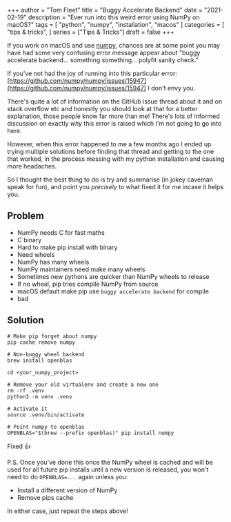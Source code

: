 +++
author = "Tom Fleet"
title = "Buggy Accelerate Backend"
date = "2021-02-19"
description = "Ever run into this weird error using NumPy on macOS?"
tags = [
    "python",
    "numpy",
    "installation",
    "macos"
]
categories = [
    "tips & tricks",
]
series = ["Tips & Tricks"]
draft = false
+++

If you work on macOS and use [numpy], chances are at some point you may have had some very confusing error message appear about "buggy accelerate backend... something something... polyfit sanity check."

If you've not had the joy of running into this particular error: [https://github.com/numpy/numpy/issues/15947](https://github.com/numpy/numpy/issues/15947) I don't envy you.

There's quite a lot of information on the GitHub issue thread about it and on stack overflow etc and honestly you should look at that for a better explanation, those people know far more than me! There's lots of informed discussion on exactly *why* this error is raised which I'm not going to go into here.

However, when this error happened to me a few months ago I ended up trying multiple solutions before finding that thread and getting to the one that worked, in the process messing with my python installation and causing more headaches. 

So I thought the best thing to do is try and summarise (in jokey caveman speak for fun), and point you *precisely* to what fixed it for me incase it helps you.

## Problem

* NumPy needs C for fast maths
* C binary
* Hard to make pip install with binary
* Need wheels
* NumPy has many wheels
* NumPy maintainers need make many wheels
* Sometimes new pythons are quicker than NumPy wheels to release
* If no wheel, pip tries compile NumPy from source
* macOS default make pip use `buggy accelerate backend` for compile
* bad

## Solution

``` shell
# Make pip forget about numpy
pip cache remove numpy

# Non-buggy wheel backend
brew install openblas

cd <your_numpy_project>

# Remove your old virtualenv and create a new one
rm -rf .venv
python3 -m venv .venv

# Activate it
source .venv/bin/activate

# Point numpy to openblas
OPENBLAS="$(brew --prefix openblas)" pip install numpy
```

Fixed :thumbsup:

P.S. Once you've done this once the NumPy wheel is cached and will be used for all future pip installs until a new version is released, you won't need to do `OPENBLAS=...` again unless you:

* Install a different version of NumPy
* Remove pips cache

In either case, just repeat the steps above!

[numpy]: https://numpy.org
